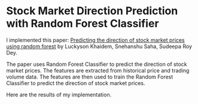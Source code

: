 # Stock Market Direction Prediction with Random Forest Classifier

I implemented this paper: [Predicting the direction of stock market prices using random forest](https://arxiv.org/abs/1605.00003) by Luckyson Khaidem, Snehanshu Saha, Sudeepa Roy Dey.

The paper uses Random Forest Classifier to predict the direction of stock market prices. The features are extracted from historical price and trading volume data. The features are then used to train the Random Forest Classifier to predict the direction of stock market prices.

Here are the results of my implementation.